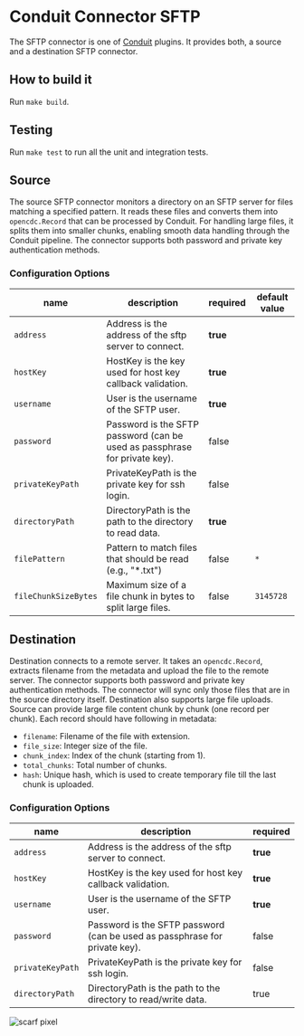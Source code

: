 # Conduit Connector SFTP

The SFTP connector is one of [Conduit](https://github.com/ConduitIO/conduit) plugins. It
provides both, a source and a destination SFTP connector.

## How to build it

Run `make build`.

## Testing

Run `make test` to run all the unit and integration tests.

## Source

The source SFTP connector monitors a directory on an SFTP server for files matching a specified pattern. It reads these files and converts them into `opencdc.Record` that can be processed by Conduit. For handling large files, it splits them into smaller chunks, enabling smooth data handling through the Conduit pipeline.
The connector supports both password and private key authentication methods.

### Configuration Options

| name           | description                                                                                           | required | default value |
| -------------- | ----------------------------------------------------------------------------------------------------- | -------- | -------- |
| `address` | Address is the address of the sftp server to connect.| **true** |  |
| `hostKey` | HostKey is the key used for host key callback validation.| **true** |  |
| `username`| User is the username of the SFTP user. | **true** |  |
| `password`| Password is the SFTP password (can be used as passphrase for private key). | false |  |
| `privateKeyPath`| PrivateKeyPath is the private key for ssh login.| false |  |
| `directoryPath` | DirectoryPath is the path to the directory to read data. | **true** |  |
| `filePattern` | Pattern to match files that should be read (e.g., "*.txt") | false | `*` |
| `fileChunkSizeBytes` | Maximum size of a file chunk in bytes to split large files. | false | `3145728` |

## Destination

Destination connects to a remote server. It takes an `opencdc.Record`, extracts filename from the metadata and upload the file to the remote server. The connector supports both password and private key authentication methods. The connector will sync only those files that are in the source directory itself.
Destination also supports large file uploads. Source can provide large file content chunk by chunk (one record per chunk). Each record should have following in metadata:

* `filename`: Filename of the file with extension.
* `file_size`: Integer size of the file.
* `chunk_index`: Index of the chunk (starting from 1).
* `total_chunks`: Total number of chunks.
* `hash`: Unique hash, which is used to create temporary file till the last chunk is uploaded.

### Configuration Options

| name           | description                                                                                           | required |
| -------------- | ----------------------------------------------------------------------------------------------------- | -------- |
| `address` | Address is the address of the sftp server to connect.| **true** |
| `hostKey` | HostKey is the key used for host key callback validation.| **true** |
| `username`| User is the username of the SFTP user. | **true** |
| `password`| Password is the SFTP password (can be used as passphrase for private key). | false |
| `privateKeyPath`| PrivateKeyPath is the private key for ssh login.| false |
| `directoryPath` | DirectoryPath is the path to the directory to read/write data. | true |

![scarf pixel](https://static.scarf.sh/a.png?x-pxid=64b333ae-77ad-4895-a5cd-a73bb14362d9)
